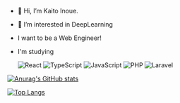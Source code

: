 - 👋 Hi, I’m Kaito Inoue.
- 👀 I’m interested in DeepLearning
- I want to be a Web Engineer!
- I'm studying
  
  ![React](https://img.shields.io/badge/react-%2320232a.svg?style=for-the-badge&logo=react&logoColor=%2361DAFB) ![TypeScript](https://img.shields.io/badge/typescript-%23007ACC.svg?style=for-the-badge&logo=typescript&logoColor=white) ![JavaScript](https://img.shields.io/badge/javascript-%23323330.svg?style=for-the-badge&logo=javascript&logoColor=%23F7DF1E) ![PHP](https://img.shields.io/badge/php-%23777BB4.svg?style=for-the-badge&logo=php&logoColor=white) ![Laravel](https://img.shields.io/badge/laravel-%23FF2D20.svg?style=for-the-badge&logo=laravel&logoColor=white)

[![Anurag's GitHub stats](https://github-readme-stats.vercel.app/api?username=Katsudon10)](https://github.com/anuraghazra/github-readme-stats)

[![Top Langs](https://github-readme-stats.vercel.app/api/top-langs/?username=Katsudon10)](https://github.com/anuraghazra/github-readme-stats)


<!---
Katsudon10/Katsudon10 is a ✨ special ✨ repository because its `README.md` (this file) appears on your GitHub profile.
You can click the Preview link to take a look at your changes.
--->
